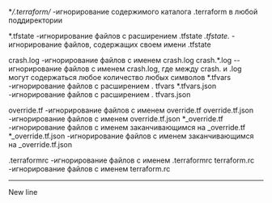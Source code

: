 **/.terraform/*  -игнорирование содержимого каталога .terraform в любой поддиректории

*.tfstate  -игнорирование файлов с расширением .tfstate
*.tfstate.*  - игнорирование файлов, содержащих своем имени .tfstate

crash.log  -игнорирование файлов с именем crash.log
crash.*.log  --игнорирование файлов с именем crash.log, где между crash. и .log могут содержаться любое количество любых символов
*.tfvars  -игнорирование файлов с расширением . tfvars
*.tfvars.json  -игнорирование файлов с расширением . tfvars.json

override.tf  -игнорирование файлов с именем override.tf
override.tf.json  -игнорирование файлов с именем override.tf.json
*_override.tf  -игнорирование файлов с именем заканчивающимся на _override.tf
*_override.tf.json  -игнорирование файлов с именем заканчивающимся на _override.tf.json

.terraformrc  -игнорирование файлов с именем .terraformrc 
terraform.rc  -игнорирование файлов с именем terraform.rc

__________________________________________________

New line
